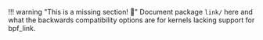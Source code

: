 !!! warning "This is a missing section! :construction:"
    Document package `link/` here and what the backwards compatibility options
    are for kernels lacking support for bpf_link.
